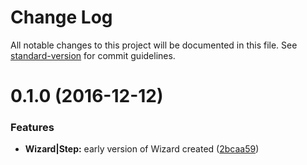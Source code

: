 # Change Log

All notable changes to this project will be documented in this file. See [standard-version](https://github.com/conventional-changelog/standard-version) for commit guidelines.

<a name="0.1.0"></a>
# 0.1.0 (2016-12-12)


### Features

* **Wizard|Step:** early version of Wizard created ([2bcaa59](https://github.com/sebinsua/react-redux-wizard/commit/2bcaa59))
